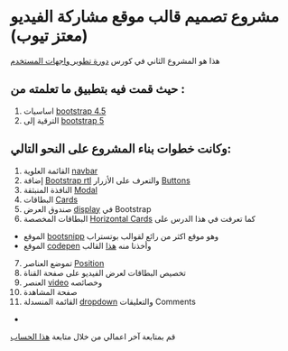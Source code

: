 # مشروع تصميم قالب موقع مشاركة الفيديو (معتز تيوب) 
هذا هو المشروع الثاني في كورس [دورة تطوير واجهات المستخدم](https://academy.hsoub.com/learn/front-end-web-development/)

## حيث قمت فيه بتطبيق ما تعلمته من :
01. اساسيات [bootstrap 4.5](https://getbootstrap.com/docs/4.5/getting-started/introduction/)
02. الترقية إلى [bootstrap 5](https://getbootstrap.com/docs/5.0/getting-started/introduction/)

## وكانت خطوات بناء المشروع على النحو التالي:
01. القائمة العلوية [navbar](https://getbootstrap.com/docs/4.5/components/navbar/)
02. إضافة [Bootstrap rtl](https://github.com/MahdiMajidzadeh/bootstrap-v4-rtl) والتعرف على الأزرار [Buttons](https://getbootstrap.com/docs/4.5/components/buttons/)
03. النافذة المنبثقة [Modal](https://getbootstrap.com/docs/4.5/components/modal/)
04. البطاقات [Cards](https://getbootstrap.com/docs/4.5/components/card/)
05. صندوق العرض [display](https://getbootstrap.com/docs/4.5/utilities/display/) في Bootstrap
06. البطاقات المخصصة [Horizontal Cards](https://getbootstrap.com/docs/4.5/components/card/) كما تعرفت في هذا الدرس على
* الموقع [bootsnipp](https://bootsnipp.com/) وهو موقع اكثر من رائع لقوالب بوتستراب 
* الموقع [codepen](https://codepen.com) وأخذنا منه [هذا](https://codepen.io/SteveJRobertson/pen/POdvgz) القالب 
07. تموضع العناصر [Position](https://getbootstrap.com/docs/4.5/utilities/position/)
08. تخصيص البطاقات لعرض الفيديو على صفحة القناة
09. العنصر [video](https://wiki.hsoub.com/HTML/video) وخصائصه
10. صفحة المشاهدة
11. القائمة المنسدلة [dropdown](https://getbootstrap.com/docs/4.5/components/dropdowns/) والتعليقات Comments 
* 
قم بمتابعة آخر اعمالي من خلال متابعة [هذا الحساب](https://github.com/thankyouplatfo)